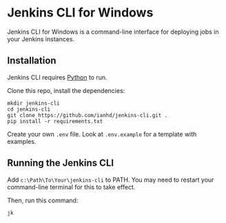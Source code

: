 # Jenkins CLI for Windows
Jenkins CLI for Windows is a command-line interface for deploying jobs in your Jenkins instances.

## Installation
Jenkins CLI requires [Python](https://www.python.org/) to run.

Clone this repo, install the dependencies:

```
mkdir jenkins-cli
cd jenkins-cli
git clone https://github.com/ianhd/jenkins-cli.git .
pip install -r requirements.txt
```

Create your own `.env` file. Look at `.env.example` for a template with examples.

## Running the Jenkins CLI
Add `c:\Path\To\Your\jenkins-cli` to PATH. You may need to restart your command-line terminal for this to take effect.

Then, run this command:

```
jk
```